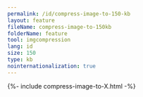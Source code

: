 ```yaml
---
permalink: /id/compress-image-to-150-kb
layout: feature
fileName: compress-image-to-150kb
folderName: feature
tool: imgcompression
lang: id
size: 150
type: kb
nointernationalization: true
---
```

{%- include compress-image-to-X.html -%}       
